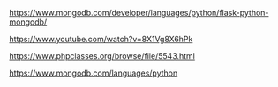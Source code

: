 https://www.mongodb.com/developer/languages/python/flask-python-mongodb/

https://www.youtube.com/watch?v=8X1Vg8X6hPk

https://www.phpclasses.org/browse/file/5543.html

https://www.mongodb.com/languages/python
